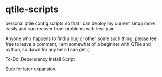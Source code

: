 # qtile-scripts
personal qtile config scripts so that I can deploy my current setup more easily and can recover from problems with less pain.

Anyone who happens to find a bug or other some such thing, please feel free to leave a comment, I am somewhat of a beginner with QTile and python, so down for any help I can get :)


To-Do:
  Dependency Install Script

Stub for later expansion.
